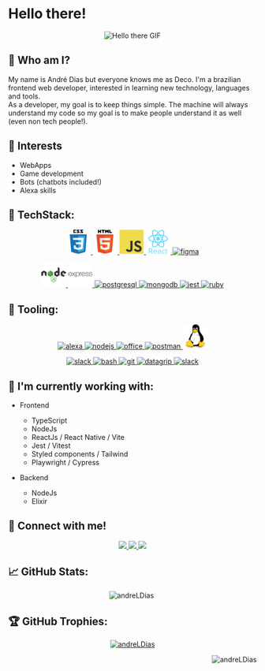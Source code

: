 # Hello there!
<p align="center">
  <img alt="Hello there GIF" src="https://media2.giphy.com/media/Nx0rz3jtxtEre/200.gif" height="300" />
</p>

## :wave: Who am I?
My name is André Dias but everyone knows me as Deco. I'm a brazilian frontend web developer, interested in learning new technology, languages and tools.  
As a developer, my goal is to keep things simple. The machine will always understand my code so my goal is to make people understand it as well (even non tech people!).  

## :eyes: Interests
* WebApps
* Game development
* Bots (chatbots included!)
* Alexa skills

## :office: TechStack:

<p align="center"> 
  <a href="https://www.w3schools.com/css/" target="_blank"> <img src="https://raw.githubusercontent.com/devicons/devicon/master/icons/css3/css3-original-wordmark.svg" alt="css3" width="50" height="50"/> </a> 
  <a href="https://www.w3.org/html/" target="_blank"> <img src="https://raw.githubusercontent.com/devicons/devicon/master/icons/html5/html5-original-wordmark.svg" alt="html5" width="50" height="50"/> </a> 
  <a href="https://developer.mozilla.org/en-US/docs/Web/JavaScript" target="_blank"> <img src="https://raw.githubusercontent.com/devicons/devicon/master/icons/javascript/javascript-original.svg" alt="javascript" width="50" height="50"/> </a>
  <a href="https://reactjs.org/" target="_blank"> <img src="https://raw.githubusercontent.com/devicons/devicon/master/icons/react/react-original-wordmark.svg" alt="react" width="50" height="50"/> </a> 
  <a href="https://www.figma.com/" target="_blank"> <img src="https://www.vectorlogo.zone/logos/figma/figma-icon.svg" alt="figma" width="50" height="50"/> </a>
</p>
 
<p align="center"> 
  <a href="https://nodejs.org" target="_blank"> <img src="https://raw.githubusercontent.com/devicons/devicon/master/icons/nodejs/nodejs-original-wordmark.svg" alt="nodejs" width="50" height="50"/> </a>  
  <a href="https://expressjs.com" target="_blank"> <img src="https://raw.githubusercontent.com/devicons/devicon/master/icons/express/express-original-wordmark.svg" alt="express" width="50" height="50"/> </a> 
  <a href="https://www.postgresql.org/" target="_blank"> <img src="https://upload.wikimedia.org/wikipedia/commons/thumb/2/29/Postgresql_elephant.svg/1200px-Postgresql_elephant.svg.png" alt="postgresql" width="50" height="50"/> </a> 
  <a href="https://www.mongodb.com/" target="_blank"> <img src="https://upload.wikimedia.org/wikipedia/commons/thumb/f/f9/Antu_mongodb.svg/1024px-Antu_mongodb.svg.png" alt="mongodb" width="50" height="50"/> </a>
  <a href="https://jestjs.io" target="_blank"> <img src="https://www.vectorlogo.zone/logos/jestjsio/jestjsio-icon.svg" alt="jest" width="50" height="50"/> </a> 
  <a href="https://www.ruby-lang.org/en/" target="_blank"> <img src="https://upload.wikimedia.org/wikipedia/commons/thumb/7/73/Ruby_logo.svg/1024px-Ruby_logo.svg.png" alt="ruby" width="50" height="50"/> </a> 
</p>

## :wrench: Tooling:
<p align="center"> 
  <a href="https://alexa.amazon.com.br/" target="_blank"> <img src="https://upload.wikimedia.org/wikipedia/commons/thumb/b/b6/Amazon_Alexa_blue_logo.svg/1024px-Amazon_Alexa_blue_logo.svg.png" alt="alexa" width="50" height="50"/> </a>
  <a href="https://code.visualstudio.com/" target="_blank"> <img src="https://upload.wikimedia.org/wikipedia/commons/thumb/9/9a/Visual_Studio_Code_1.35_icon.svg/2048px-Visual_Studio_Code_1.35_icon.svg.png" alt="nodejs" width="50" height="50"/> </a> 
  <a href="https://www.office.com/" target="_blank"> <img src="https://upload.wikimedia.org/wikipedia/commons/thumb/0/0c/Microsoft_Office_logo_%282013%E2%80%932019%29.svg/1200px-Microsoft_Office_logo_%282013%E2%80%932019%29.svg.png" alt="office" width="50" height="50"/> </a> 
  <a href="https://postman.com" target="_blank"> <img src="https://www.vectorlogo.zone/logos/getpostman/getpostman-icon.svg" alt="postman" width="50" height="50"/> </a> 
  <a href="https://www.linux.org/" target="_blank"> <img src="https://raw.githubusercontent.com/devicons/devicon/master/icons/linux/linux-original.svg" alt="linux" width="50" height="50"/> </a> 
</p>

<p align="center"> 
  <a href="https://apple.com/" target="_blank"> <img src="https://iconape.com/wp-content/png_logo_vector/apple-mac-logo.png" alt="slack" width="50" height="50"/> </a>
  <a href="https://www.gnu.org/software/bash/" target="_blank"> <img src="https://www.vectorlogo.zone/logos/gnu_bash/gnu_bash-icon.svg" alt="bash" width="50" height="50"/> </a> 
  <a href="https://git-scm.com/" target="_blank"> <img src="https://www.vectorlogo.zone/logos/git-scm/git-scm-icon.svg" alt="git" width="50" height="50"/> </a>
  <a href="https://www.jetbrains.com/datagrip/" target="_blank"> <img src="https://upload.wikimedia.org/wikipedia/commons/thumb/c/c9/DataGrip.svg/1024px-DataGrip.svg.png" alt="datagrip" width="50" height="50"/> </a>
  <a href="https://slack.com/" target="_blank"> <img src="https://cdn.worldvectorlogo.com/logos/slack-new-logo.svg" alt="slack" width="50" height="50"/> </a>
</p>

## :seedling: I'm currently working with:
* Frontend
  * TypeScript
  * NodeJs
  * ReactJs / React Native / Vite
  * Jest / Vitest
  * Styled components / Tailwind
  * Playwright / Cypress
 
* Backend
  * NodeJs
  * Elixir

## :link: Connect with me!
<p align="center">
  <a href="https://www.linkedin.com/in/andreldcustodio/" target="_blank">
    <img src="https://img.shields.io/badge/LinkedIn-0077B5?style=for-the-badge&logo=linkedin&logoColor=white"/>
  </a>
  <a href="http://instagram.com/_andre_dias_" target="_blank">
    <img src="https://img.shields.io/badge/Instagram-E4405F?style=for-the-badge&logo=instagram&logoColor=white"/>
  </a>
  <a href="mailto:andreluizdiascustodio@gmail.com" target="_blank">
    <img src="https://img.shields.io/badge/Gmail-D14836?style=for-the-badge&logo=gmail&logoColor=white"/>
  </a>                                                                                                   
</p>

## :chart_with_upwards_trend: GitHub Stats:

<p align="center">
<img align="center" src="https://github-readme-stats.vercel.app/api/top-langs?username=andreLDias&show_icons=true&locale=en&layout=compact&count_private=true" alt="andreLDias" />&nbsp;
<!-- <img align="center" src="https://github-readme-stats.vercel.app/api?username=andreLDias&show_icons=true&locale=en&count_private=true" alt="andreLDias" /></p> -->

## :trophy: GitHub Trophies:
<p align="center"> <a href="https://github.com/ryo-ma/github-profile-trophy"><img src="https://github-profile-trophy.vercel.app/?username=andreLDias&margin-w=15&margin-h=15&row=2&column=3&theme=onedark" alt="andreLDias" /></a> </p>


<p align="right"> <img src="https://komarev.com/ghpvc/?username=andreLDias&label=Profile%20views&color=0e75b6&style=plastic" alt="andreLDias" /> </p>
